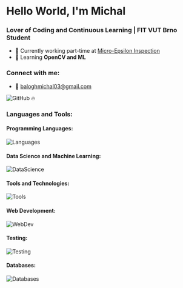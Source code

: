 # Hello World, I'm Michal
### Lover of Coding and Continuous Learning | FIT VUT Brno Student

- 🔭 Currently working part-time at [Micro-Epsilon Inspection](https://www.me-inspection.sk/company)
- 🤖 Learning **OpenCV and ML**

### Connect with me:

  - 📩 baloghmichal03@gmail.com


![GitHub 🔥](https://github-readme-streak-stats.herokuapp.com/?user=misobalogh&theme=nord)

### Languages and Tools:

#### Programming Languages:
![Languages](https://skillicons.dev/icons?i=python,cs,c)

#### Data Science and Machine Learning:
![DataScience](https://skillicons.dev/icons?i=opencv,pytorch,pandas)

#### Tools and Technologies:
![Tools](https://skillicons.dev/icons?i=git,linux,bash,azure)

#### Web Development:
![WebDev](https://skillicons.dev/icons?i=html,css,js,ts,vue)

#### Testing:
![Testing](https://skillicons.dev/icons?i=cypress,selenium,gherkin)

#### Databases:
![Databases](https://skillicons.dev/icons?i=mysql)
